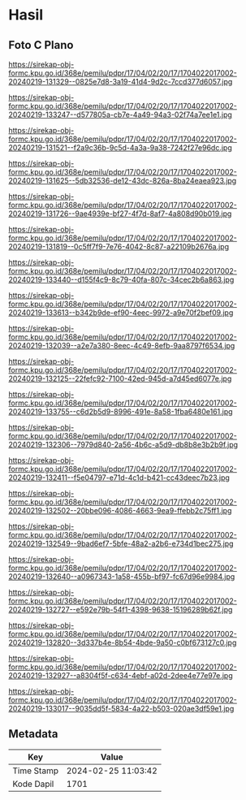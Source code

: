 # Hasil

## Foto C Plano

https://sirekap-obj-formc.kpu.go.id/368e/pemilu/pdpr/17/04/02/20/17/1704022017002-20240219-131329--0825e7d8-3a19-41d4-9d2c-7ccd377d6057.jpg

https://sirekap-obj-formc.kpu.go.id/368e/pemilu/pdpr/17/04/02/20/17/1704022017002-20240219-133247--d577805a-cb7e-4a49-94a3-02f74a7ee1e1.jpg

https://sirekap-obj-formc.kpu.go.id/368e/pemilu/pdpr/17/04/02/20/17/1704022017002-20240219-131521--f2a9c36b-9c5d-4a3a-9a38-7242f27e96dc.jpg

https://sirekap-obj-formc.kpu.go.id/368e/pemilu/pdpr/17/04/02/20/17/1704022017002-20240219-131625--5db32536-de12-43dc-826a-8ba24eaea923.jpg

https://sirekap-obj-formc.kpu.go.id/368e/pemilu/pdpr/17/04/02/20/17/1704022017002-20240219-131726--9ae4939e-bf27-4f7d-8af7-4a808d90b019.jpg

https://sirekap-obj-formc.kpu.go.id/368e/pemilu/pdpr/17/04/02/20/17/1704022017002-20240219-131819--0c5ff7f9-7e76-4042-8c87-a22109b2676a.jpg

https://sirekap-obj-formc.kpu.go.id/368e/pemilu/pdpr/17/04/02/20/17/1704022017002-20240219-133440--d155f4c9-8c79-40fa-807c-34cec2b6a863.jpg

https://sirekap-obj-formc.kpu.go.id/368e/pemilu/pdpr/17/04/02/20/17/1704022017002-20240219-133613--b342b9de-ef90-4eec-9972-a9e70f2bef09.jpg

https://sirekap-obj-formc.kpu.go.id/368e/pemilu/pdpr/17/04/02/20/17/1704022017002-20240219-132039--a2e7a380-8eec-4c49-8efb-9aa8797f6534.jpg

https://sirekap-obj-formc.kpu.go.id/368e/pemilu/pdpr/17/04/02/20/17/1704022017002-20240219-132125--22fefc92-7100-42ed-945d-a7d45ed6077e.jpg

https://sirekap-obj-formc.kpu.go.id/368e/pemilu/pdpr/17/04/02/20/17/1704022017002-20240219-133755--c6d2b5d9-8996-491e-8a58-1fba6480e161.jpg

https://sirekap-obj-formc.kpu.go.id/368e/pemilu/pdpr/17/04/02/20/17/1704022017002-20240219-132306--7979d840-2a56-4b6c-a5d9-db8b8e3b2b9f.jpg

https://sirekap-obj-formc.kpu.go.id/368e/pemilu/pdpr/17/04/02/20/17/1704022017002-20240219-132411--f5e04797-e71d-4c1d-b421-cc43deec7b23.jpg

https://sirekap-obj-formc.kpu.go.id/368e/pemilu/pdpr/17/04/02/20/17/1704022017002-20240219-132502--20bbe096-4086-4663-9ea9-ffebb2c75ff1.jpg

https://sirekap-obj-formc.kpu.go.id/368e/pemilu/pdpr/17/04/02/20/17/1704022017002-20240219-132549--9bad6ef7-5bfe-48a2-a2b6-e734d1bec275.jpg

https://sirekap-obj-formc.kpu.go.id/368e/pemilu/pdpr/17/04/02/20/17/1704022017002-20240219-132640--a0967343-1a58-455b-bf97-fc67d96e9984.jpg

https://sirekap-obj-formc.kpu.go.id/368e/pemilu/pdpr/17/04/02/20/17/1704022017002-20240219-132727--e592e79b-54f1-4398-9638-15196289b62f.jpg

https://sirekap-obj-formc.kpu.go.id/368e/pemilu/pdpr/17/04/02/20/17/1704022017002-20240219-132820--3d337b4e-8b54-4bde-9a50-c0bf673127c0.jpg

https://sirekap-obj-formc.kpu.go.id/368e/pemilu/pdpr/17/04/02/20/17/1704022017002-20240219-132927--a8304f5f-c634-4ebf-a02d-2dee4e77e97e.jpg

https://sirekap-obj-formc.kpu.go.id/368e/pemilu/pdpr/17/04/02/20/17/1704022017002-20240219-133017--9035dd5f-5834-4a22-b503-020ae3df59e1.jpg


## Metadata

| Key        | Value               |
| ---------- | ------------------- |
| Time Stamp | 2024-02-25 11:03:42 |
| Kode Dapil | 1701                |



